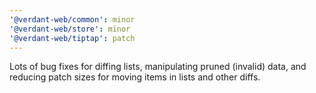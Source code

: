 ```yaml
---
'@verdant-web/common': minor
'@verdant-web/store': minor
'@verdant-web/tiptap': patch
---
```


Lots of bug fixes for diffing lists, manipulating pruned (invalid) data, and reducing patch sizes for moving items in lists and other diffs.
